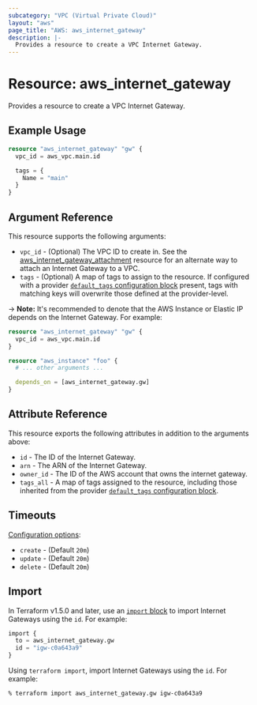 ```yaml
---
subcategory: "VPC (Virtual Private Cloud)"
layout: "aws"
page_title: "AWS: aws_internet_gateway"
description: |-
  Provides a resource to create a VPC Internet Gateway.
---
```


# Resource: aws_internet_gateway

Provides a resource to create a VPC Internet Gateway.

## Example Usage

```terraform
resource "aws_internet_gateway" "gw" {
  vpc_id = aws_vpc.main.id

  tags = {
    Name = "main"
  }
}
```

## Argument Reference

This resource supports the following arguments:

* `vpc_id` - (Optional) The VPC ID to create in.  See the [aws_internet_gateway_attachment](internet_gateway_attachment.html) resource for an alternate way to attach an Internet Gateway to a VPC.
* `tags` - (Optional) A map of tags to assign to the resource. If configured with a provider [`default_tags` configuration block](https://registry.terraform.io/providers/hashicorp/aws/latest/docs#default_tags-configuration-block) present, tags with matching keys will overwrite those defined at the provider-level.

-> **Note:** It's recommended to denote that the AWS Instance or Elastic IP depends on the Internet Gateway. For example:

```terraform
resource "aws_internet_gateway" "gw" {
  vpc_id = aws_vpc.main.id
}

resource "aws_instance" "foo" {
  # ... other arguments ...

  depends_on = [aws_internet_gateway.gw]
}
```

## Attribute Reference

This resource exports the following attributes in addition to the arguments above:

* `id` - The ID of the Internet Gateway.
* `arn` - The ARN of the Internet Gateway.
* `owner_id` - The ID of the AWS account that owns the internet gateway.
* `tags_all` - A map of tags assigned to the resource, including those inherited from the provider [`default_tags` configuration block](https://registry.terraform.io/providers/hashicorp/aws/latest/docs#default_tags-configuration-block).

## Timeouts

[Configuration options](https://developer.hashicorp.com/terraform/language/resources/syntax#operation-timeouts):

- `create` - (Default `20m`)
- `update` - (Default `20m`)
- `delete` - (Default `20m`)

## Import

In Terraform v1.5.0 and later, use an [`import` block](https://developer.hashicorp.com/terraform/language/import) to import Internet Gateways using the `id`. For example:

```terraform
import {
  to = aws_internet_gateway.gw
  id = "igw-c0a643a9"
}
```

Using `terraform import`, import Internet Gateways using the `id`. For example:

```console
% terraform import aws_internet_gateway.gw igw-c0a643a9
```
